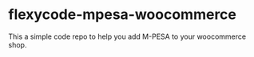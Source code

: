 # flexycode-mpesa-woocommerce
This a simple code repo to help you add M-PESA to your woocommerce shop.
